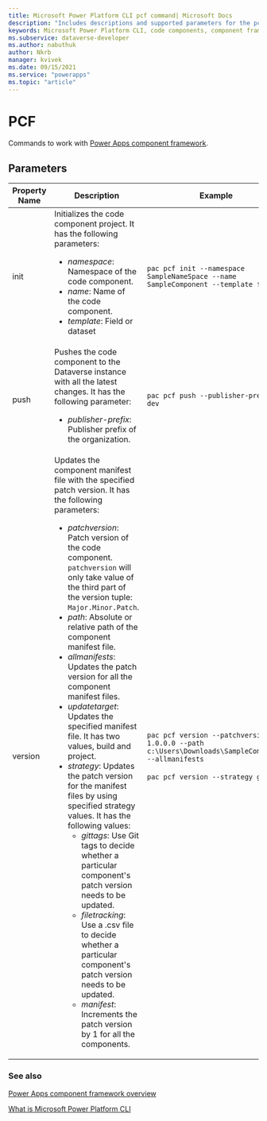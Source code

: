 ```yaml
---
title: Microsoft Power Platform CLI pcf command| Microsoft Docs
description: "Includes descriptions and supported parameters for the pcf command."
keywords: Microsoft Power Platform CLI, code components, component framework, CLI
ms.subservice: dataverse-developer
ms.author: nabuthuk
author: Nkrb
manager: kvivek
ms.date: 09/15/2021
ms.service: "powerapps"
ms.topic: "article"
---
```


# PCF

Commands to work with [Power Apps component framework](../../../component-framework/overview.md). 

## Parameters

|Property Name|Description|Example|
|-------------|-----------|-------|
|init|Initializes the code component project. It has the following parameters: <ul><li>*namespace*: Namespace of the code component. </li><li>*name*: Name of the code component.</li><li>*template*: Field or dataset</li></ul>| `pac pcf init --namespace SampleNameSpace --name SampleComponent --template field`|
|push|Pushes the code component to the Dataverse instance with all the latest changes. It has the following parameter:<ul><li>*publisher-prefix*: Publisher prefix of the organization.</li></ul>|`pac pcf push --publisher-prefix dev`|
|version|Updates the component manifest file with the specified patch version. It has the following parameters: <ul><li>*patchversion*: Patch version of the code component. `patchversion` will only take value of the third part of the version tuple: `Major.Minor.Patch`.</li><li>*path*: Absolute or relative path of the component manifest file.</li><li>*allmanifests*: Updates the patch version for all the component manifest files.</li><li>*updatetarget*: Updates the specified manifest file. It has two values, build and project.</li><li>*strategy*: Updates the patch version for the manifest files by using specified strategy values. It has the following values: <ul><li>*gittags*: Use Git tags to decide whether a particular component's patch version needs to be updated.</li><li>*filetracking*: Use a .csv file to decide whether a particular component's patch version needs to be updated.</li><li>*manifest*: Increments the patch version by 1 for all the components.</li></li></ul>|`pac pcf version --patchversion 1.0.0.0 --path c:\Users\Downloads\SampleComponent --allmanifests`  <br/><br/> `pac pcf version --strategy gittags`|

### See also

[Power Apps component framework overview](../../../component-framework/overview.md)

[What is Microsoft Power Platform CLI](../../powerapps-cli.md)